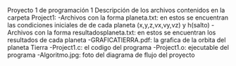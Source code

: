 Proyecto 1 de programación 1
Descripción de los archivos contenidos en la carpeta Project1:
-Archivos con la forma planeta.txt: en estos se encuentran las condiciones iniciales de de cada planeta (x,y,z,vx,vy,vz) y h(salto)
-Archivos con la forma resultadosplaneta.txt: en estos se encuentran los resultados de cada planeta
-GRAFICATIERRA.pdf: la grafica de la orbita del planeta Tierra
-Project1.c: el codigo del programa
-Project1.o: ejecutable del programa
-Algoritmo.jpg: foto del diagrama de flujo del proyecto

